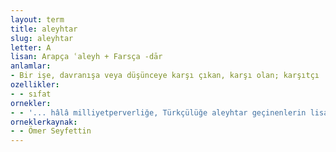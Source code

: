 ```yaml
---
layout: term
title: aleyhtar
slug: aleyhtar
letter: A
lisan: Arapça ʿaleyh + Farsça -dār
anlamlar:
- Bir işe, davranışa veya düşünceye karşı çıkan, karşı olan; karşıtçı
ozellikler:
- - sıfat
ornekler:
- - '... hâlâ milliyetperverliğe, Türkçülüğe aleyhtar geçinenlerin lisanda, edebiyatta, sanatta, siyasette pek açıkça itiraf edemedikleri gayeleri nedir?'
orneklerkaynak:
- - Ömer Seyfettin
---
```

